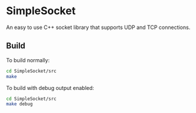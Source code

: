 # SimpleSocket
An easy to use C++ socket library that supports UDP and TCP connections.

## Build
To build normally:
```bash
cd SimpleSocket/src
make
```
To build with debug output enabled:
```bash
cd SimpleSocket/src
make debug
```


